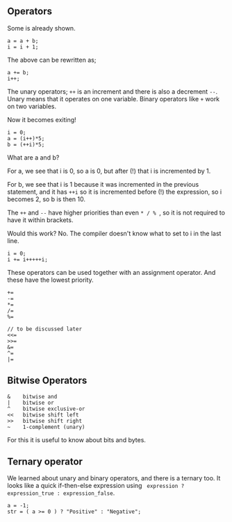 ## Operators

Some is already shown.
```
a = a + b;
i = i + 1;
```
The above can be rewritten as;
```
a += b;
i++;
```
The unary operators; ```++``` is an increment and there is also a decrement ```--```.
Unary means that it operates on one variable.
Binary operators like ```+``` work on two variables.

Now it becomes exiting!
```
i = 0;
a = (i++)*5;
b = (++i)*5;
```
What are a and b?

For a, we see that i is 0, so a is 0, but after (!) that i is incremented by 1.

For b, we see that i is 1 because it was incremented in the previous statement,
and it has ```++i``` so it is incremented before (!) the expression, so i
becomes 2, so b is then 10.

The ```++``` and ```--``` have higher priorities than even ```* / % ```, so
it is not required to have it within brackets.

Would this work? No. The compiler doesn't know what to set to i in the last line.
```
i = 0;
i += i+++++i;
```

These operators can be used together with an assignment operator.
And these have the lowest priority.
```
+=
-=
*=
/=
%=

// to be discussed later
<<=
>>=
&=
^=
|=
```

## Bitwise Operators

```
&    bitwise and
|    bitwise or
^    bitwise exclusive-or
<<   bitwise shift left
>>   bitwise shift right
~    1-complement (unary)
```

For this it is useful to know about bits and bytes.

## Ternary operator
We learned about unary and binary operators, and there is a ternary too.
It looks like a quick if-then-else expression using
``` expression ? expression_true : expression_false```.

```
a = -1;
str = ( a >= 0 ) ? "Positive" : "Negative";
```
